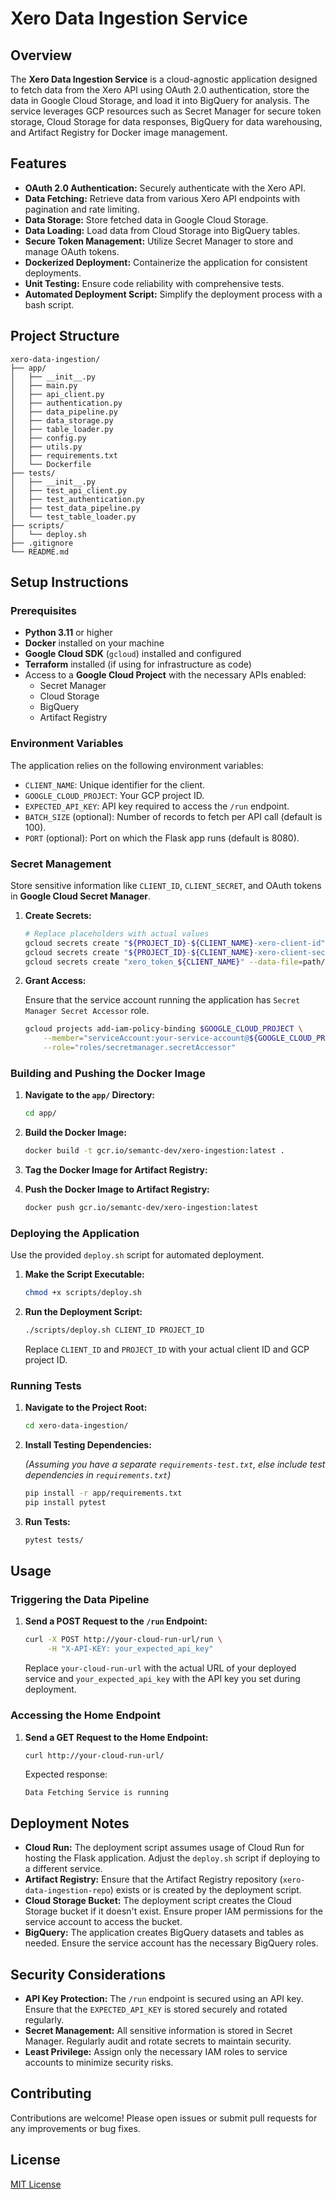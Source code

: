 # Xero Data Ingestion Service

## Overview

The **Xero Data Ingestion Service** is a cloud-agnostic application designed to fetch data from the Xero API using OAuth 2.0 authentication, store the data in Google Cloud Storage, and load it into BigQuery for analysis. The service leverages GCP resources such as Secret Manager for secure token storage, Cloud Storage for data responses, BigQuery for data warehousing, and Artifact Registry for Docker image management.

## Features

- **OAuth 2.0 Authentication:** Securely authenticate with the Xero API.
- **Data Fetching:** Retrieve data from various Xero API endpoints with pagination and rate limiting.
- **Data Storage:** Store fetched data in Google Cloud Storage.
- **Data Loading:** Load data from Cloud Storage into BigQuery tables.
- **Secure Token Management:** Utilize Secret Manager to store and manage OAuth tokens.
- **Dockerized Deployment:** Containerize the application for consistent deployments.
- **Unit Testing:** Ensure code reliability with comprehensive tests.
- **Automated Deployment Script:** Simplify the deployment process with a bash script.

## Project Structure

```
xero-data-ingestion/
├── app/
│   ├── __init__.py
│   ├── main.py
│   ├── api_client.py
│   ├── authentication.py
│   ├── data_pipeline.py
│   ├── data_storage.py
│   ├── table_loader.py
│   ├── config.py
│   ├── utils.py
│   ├── requirements.txt
│   └── Dockerfile
├── tests/
│   ├── __init__.py
│   ├── test_api_client.py
│   ├── test_authentication.py
│   ├── test_data_pipeline.py
│   └── test_table_loader.py
├── scripts/
│   └── deploy.sh
├── .gitignore
└── README.md
```

## Setup Instructions

### Prerequisites

- **Python 3.11** or higher
- **Docker** installed on your machine
- **Google Cloud SDK** (`gcloud`) installed and configured
- **Terraform** installed (if using for infrastructure as code)
- Access to a **Google Cloud Project** with the necessary APIs enabled:
  - Secret Manager
  - Cloud Storage
  - BigQuery
  - Artifact Registry

### Environment Variables

The application relies on the following environment variables:

- `CLIENT_NAME`: Unique identifier for the client.
- `GOOGLE_CLOUD_PROJECT`: Your GCP project ID.
- `EXPECTED_API_KEY`: API key required to access the `/run` endpoint.
- `BATCH_SIZE` (optional): Number of records to fetch per API call (default is 100).
- `PORT` (optional): Port on which the Flask app runs (default is 8080).

### Secret Management

Store sensitive information like `CLIENT_ID`, `CLIENT_SECRET`, and OAuth tokens in **Google Cloud Secret Manager**.

1. **Create Secrets:**

   ```bash
   # Replace placeholders with actual values
   gcloud secrets create "${PROJECT_ID}-${CLIENT_NAME}-xero-client-id" --data-file=path/to/client_id.txt
   gcloud secrets create "${PROJECT_ID}-${CLIENT_NAME}-xero-client-secret" --data-file=path/to/client_secret.txt
   gcloud secrets create "xero_token_${CLIENT_NAME}" --data-file=path/to/token.json
   ```

2. **Grant Access:**

   Ensure that the service account running the application has `Secret Manager Secret Accessor` role.

   ```bash
   gcloud projects add-iam-policy-binding $GOOGLE_CLOUD_PROJECT \
       --member="serviceAccount:your-service-account@${GOOGLE_CLOUD_PROJECT}.iam.gserviceaccount.com" \
       --role="roles/secretmanager.secretAccessor"
   ```

### Building and Pushing the Docker Image

1. **Navigate to the `app/` Directory:**

   ```bash
   cd app/
   ```

2. **Build the Docker Image:**

   ```bash
   docker build -t gcr.io/semantc-dev/xero-ingestion:latest .
   ```

3. **Tag the Docker Image for Artifact Registry:**

   <!-- ```bash
   docker tag gcr.io/semantc-dev/xero-ingestion:latest REGION-docker.pkg.dev/PROJECT_ID/xero-data-ingestion-repo/gcr.io/semantc-dev/xero-ingestion:latest
   ```

   Replace `REGION` and `PROJECT_ID` with your GCP region and project ID. -->

4. **Push the Docker Image to Artifact Registry:**

   ```bash
   docker push gcr.io/semantc-dev/xero-ingestion:latest
   ```

### Deploying the Application

Use the provided `deploy.sh` script for automated deployment.

1. **Make the Script Executable:**

   ```bash
   chmod +x scripts/deploy.sh
   ```

2. **Run the Deployment Script:**

   ```bash
   ./scripts/deploy.sh CLIENT_ID PROJECT_ID
   ```

   Replace `CLIENT_ID` and `PROJECT_ID` with your actual client ID and GCP project ID.

### Running Tests

1. **Navigate to the Project Root:**

   ```bash
   cd xero-data-ingestion/
   ```

2. **Install Testing Dependencies:**

   *(Assuming you have a separate `requirements-test.txt`, else include test dependencies in `requirements.txt`)*

   ```bash
   pip install -r app/requirements.txt
   pip install pytest
   ```

3. **Run Tests:**

   ```bash
   pytest tests/
   ```

## Usage

### Triggering the Data Pipeline

1. **Send a POST Request to the `/run` Endpoint:**

   ```bash
   curl -X POST http://your-cloud-run-url/run \
        -H "X-API-KEY: your_expected_api_key"
   ```

   Replace `your-cloud-run-url` with the actual URL of your deployed service and `your_expected_api_key` with the API key you set during deployment.

### Accessing the Home Endpoint

1. **Send a GET Request to the Home Endpoint:**

   ```bash
   curl http://your-cloud-run-url/
   ```

   Expected response:

   ```
   Data Fetching Service is running
   ```

## Deployment Notes

- **Cloud Run:** The deployment script assumes usage of Cloud Run for hosting the Flask application. Adjust the `deploy.sh` script if deploying to a different service.
- **Artifact Registry:** Ensure that the Artifact Registry repository (`xero-data-ingestion-repo`) exists or is created by the deployment script.
- **Cloud Storage Bucket:** The deployment script creates the Cloud Storage bucket if it doesn't exist. Ensure proper IAM permissions for the service account to access the bucket.
- **BigQuery:** The application creates BigQuery datasets and tables as needed. Ensure the service account has the necessary BigQuery roles.

## Security Considerations

- **API Key Protection:** The `/run` endpoint is secured using an API key. Ensure that the `EXPECTED_API_KEY` is stored securely and rotated regularly.
- **Secret Management:** All sensitive information is stored in Secret Manager. Regularly audit and rotate secrets to maintain security.
- **Least Privilege:** Assign only the necessary IAM roles to service accounts to minimize security risks.

## Contributing

Contributions are welcome! Please open issues or submit pull requests for any improvements or bug fixes.

## License

[MIT License](LICENSE)
